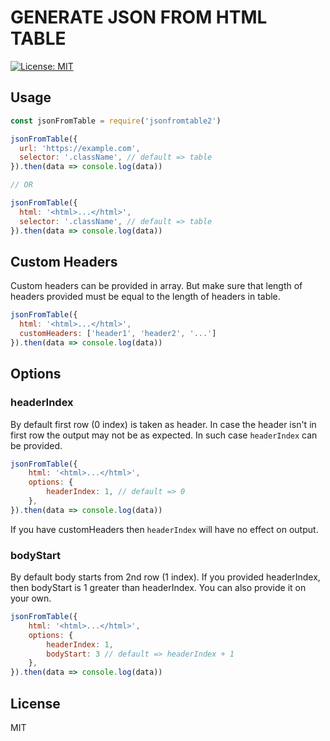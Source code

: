 # GENERATE JSON FROM HTML TABLE

[![License: MIT](https://img.shields.io/badge/License-MIT-blue.svg)](https://opensource.org/licenses/MIT) 

## Usage

```js
const jsonFromTable = require('jsonfromtable2')

jsonFromTable({
  url: 'https://example.com',
  selector: '.className', // default => table
}).then(data => console.log(data))

// OR

jsonFromTable({
  html: '<html>...</html>',
  selector: '.className', // default => table
}).then(data => console.log(data))


```


## Custom Headers

Custom headers can be provided in array. But make sure that length of headers provided must be equal to the length of headers in table.

```js
jsonFromTable({
  html: '<html>...</html>',
  customHeaders: ['header1', 'header2', '...']
}).then(data => console.log(data))
```

## Options

### headerIndex

By default first row (0 index) is taken as header. In case the header isn't in first row the output may not be as expected. In such case `headerIndex` can be provided.

```js
jsonFromTable({
    html: '<html>...</html>',
    options: {
        headerIndex: 1, // default => 0
    },
}).then(data => console.log(data))
```

If you have customHeaders then `headerIndex` will have no effect on output.

### bodyStart

By default body starts from 2nd row (1 index). If you provided headerIndex, then bodyStart is 1 greater than headerIndex. You can also provide it on your own.

```js
jsonFromTable({
    html: '<html>...</html>',
    options: {
        headerIndex: 1,
        bodyStart: 3 // default => headerIndex + 1
    },
}).then(data => console.log(data))
```

## License
MIT